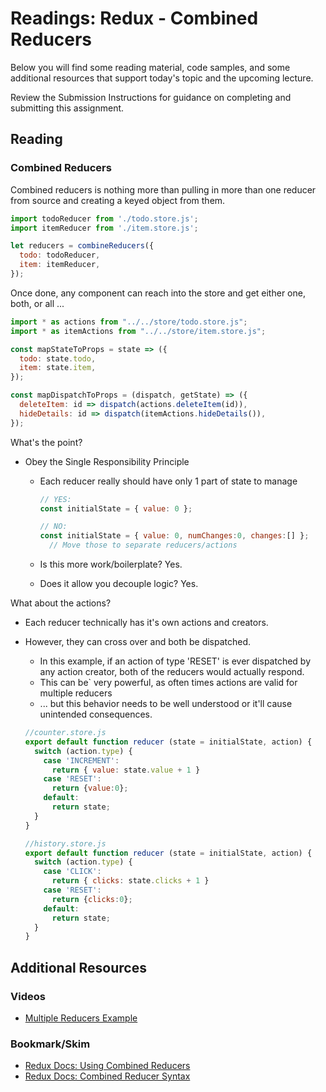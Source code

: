 # Readings: Redux - Combined Reducers

Below you will find some reading material, code samples, and some additional resources that support today's topic and the upcoming lecture.

Review the Submission Instructions for guidance on completing and submitting this assignment.

## Reading

### Combined Reducers

Combined reducers is nothing more than pulling in more than one reducer from source and creating a keyed object from them.

```javascript
import todoReducer from './todo.store.js';
import itemReducer from './item.store.js';

let reducers = combineReducers({
  todo: todoReducer,
  item: itemReducer,
});
```

Once done, any component can reach into the store and get either one, both, or all ...

```javascript
import * as actions from "../../store/todo.store.js";
import * as itemActions from "../../store/item.store.js";

const mapStateToProps = state => ({
  todo: state.todo,
  item: state.item,
});

const mapDispatchToProps = (dispatch, getState) => ({
  deleteItem: id => dispatch(actions.deleteItem(id)),
  hideDetails: id => dispatch(itemActions.hideDetails()),
});

```

What's the point?

- Obey the Single Responsibility Principle
  - Each reducer really should have only 1 part of state to manage

    ```javascript
    // YES:
    const initialState = { value: 0 };

    // NO:
    const initialState = { value: 0, numChanges:0, changes:[] };
      // Move those to separate reducers/actions
    ```

  - Is this more work/boilerplate?  Yes.
  - Does it allow you decouple logic? Yes.

What about the actions?

- Each reducer technically has it's own actions and creators.
- However, they can cross over and both be dispatched.
  - In this example, if an action of type 'RESET' is ever dispatched by any action creator, both of the reducers would actually respond.
  - This can be` very powerful, as often times actions are valid for multiple reducers
  - ... but this behavior needs to be well understood or it'll cause unintended consequences.

  ```javascript
  //counter.store.js
  export default function reducer (state = initialState, action) {
    switch (action.type) {
      case 'INCREMENT':
        return { value: state.value + 1 }
      case 'RESET':
        return {value:0};
      default:
        return state;
    }
  }

  //history.store.js
  export default function reducer (state = initialState, action) {
    switch (action.type) {
      case 'CLICK':
        return { clicks: state.clicks + 1 }
      case 'RESET':
        return {clicks:0};
      default:
        return state;
    }
  }
  ```

## Additional Resources

### Videos

- [Multiple Reducers Example](https://www.youtube.com/watch?v=gBER4Or86hE)

### Bookmark/Skim

- [Redux Docs: Using Combined Reducers](https://redux.js.org/recipes/structuring-reducers/using-combinereducers/)
- [Redux Docs: Combined Reducer Syntax](https://redux.js.org/api/combinereducers/)
